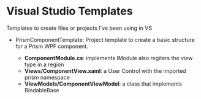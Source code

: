 # Visual Studio Templates

Templates to create files or projects I've been using in VS

- PrismComponentTemplate: Project template to create a basic structure for a Prism WPF component.

	- **ComponentModule.cs**: implements IModule also regiters the view type in a region
	- **Views/ComponentView.xaml**: a User Control with the imported prism namespace
	- **ViewModels/ComponentViewModel**: a class that implements BindableBase